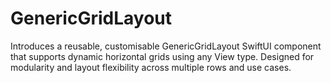# GenericGridLayout
Introduces a reusable, customisable GenericGridLayout SwiftUI component that supports dynamic horizontal grids using any View type. Designed for modularity and layout flexibility across multiple rows and use cases.
